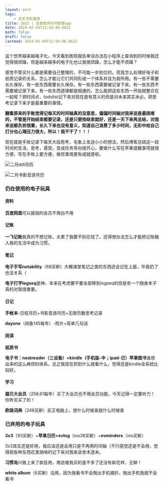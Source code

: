 ```yaml
---
layout: post
tags:
    - 天天书影遨游
title: 2023 | 全面放弃时间管理app
date: 2024-02-04T12:54:09.602Z
math: false
draft: false
lastmod: 2024-02-04T12:58:06.862Z
---
```

这个世界越来越电子化，今天看到医院报告单没办法在小程序上查询到的时候我还觉得很烦躁，但是越来越多的电子化也让我很烦躁，怎么才能不烦躁？

感觉不管买什么都是需要自己整理的，不可能一步到位的。究竟怎么处理好电子和纸质记录的关系，怎么才能让它们共同形成一个体系并且为我所用。有一些不需要长久保存，有一些东西需要长久保存。有一些东西需要被记录下来，有一些东西不需要被记录下来。有一些东西道理都是相通的，怎么能把这些东西一开始就整合在一起呢？把时间点，todolist记下来对现在是有意义的但是对未来其实未必，把思考记录下来才是最重要的事情。

**翻看原来的手账觉得记每天的时间轴真的没意思，偏偏时间轴对我来说是最困难的，不管是开始结束都要记录，还是只要按结束就好，还是一天下来再总结，对我来说都负担很重，长久下来也没有意义，知道自己浪费了多少时间，无形中给自己打分也心理压力很大，所以！我不干了！！！**

现在就是手账记录下每天大段思考，毛象上发送小小的想法，然后博客总结这一段时间的生活，思考，感受。变成任务导向很开心，要做什么写在苹果提醒事项就很方便，写在手账上更方便，做完事情更有成就感啦。

![二月ddl月历](/img/微信图片_20240204203057.jpg)

![二月书影音游月历](/img/微信图片_20240204203114.jpg)

### 仍在使用的电子玩具

#### 资料

**百度网盘**可以报销的会员不用白不用

#### 记账 

**一飞记账**我真的不想记账，太累了我要不别花钱了。还得想办法怎么才能把记账融入我的生活中成为习惯。

#### 笔记

**电子手写notability**（68买断）大概课堂笔记之类的东西还会记在上面，毕竟扔了也没关系（

**电子打字logseq**是神，本来在考虑要不要全部移到logseq的但是有一个随身本子真的对我很重要。

#### 日记

**手帐本**-日程月历+书影音游月历+无限页数思考记录

**dayone**（闲鱼145每年）-照片+简单几句话

#### 阅读

**纸质书**

**电子书：neatreader（三设备）+kindle（手机版-中；ipad-日）苹果图书**谁想出来的这么麻烦的体系，总之我现在抓到什么就看什么，觉得还是kindle全系统比较好。

#### 学习

**扇贝大会员**（258.61每年）买了大会员也不用会员功能，今天记得一定要听力！你昨天买了的！

**欧路词典**（248买断）反正电脑上，想什么时候查就什么时候查

### 已弃用的电子玩具

**3x3**（93买断）+**苹果日历+evlog**（ios38买断）+**evminders**（ios买断）

3x3其实还是好用，我应该还是会用只是不再用时间轴（不行感觉还是不会用，觉得把各种东西花里胡哨的记下来对我来说舍本逐末。

**习惯岛**兴致上来了疯狂用，商店被我买的差不多了还没有新花样，无聊！

**white album**（6买断）没用，因为我看书不会掏出手机摘抄，掏出手机我就不会看书
